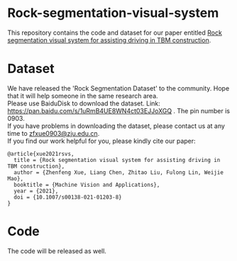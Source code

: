 # Rock-segmentation-visual-system
This repository contains the code and dataset for our paper entitled [Rock segmentation visual system for assisting driving in TBM construction](https://link.springer.com/article/10.1007/s00138-021-01203-8).

# Dataset
We have released the 'Rock Segmentation Dataset' to the community. Hope that it will help someone in the same research area.<br>
Please use BaiduDisk to download the dataset. Link: https://pan.baidu.com/s/1uRmB4UE8WN4ct03EJJoXGQ . The pin number is 0903.<br>
If you have problems in downloading the dataset, please contact us at any time to zfxue0903@zju.edu.cn.<br>
If you find our work helpful for you, please kindly cite our paper:<br>

```
@article{xue2021rsvs,
  title = {Rock segmentation visual system for assisting driving in TBM construction},
  author = {Zhenfeng Xue, Liang Chen, Zhitao Liu, Fulong Lin, Weijie Mao},
  booktitle = {Machine Vision and Applications},
  year = {2021},
  doi = {10.1007/s00138-021-01203-8}
}
```


# Code
The code will be released as well.
